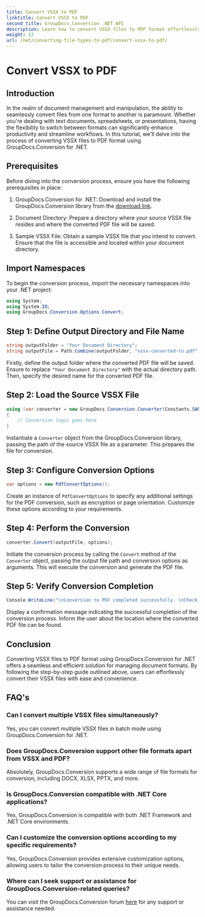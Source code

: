 ```yaml
---
title: Convert VSSX to PDF
linktitle: Convert VSSX to PDF
second_title: GroupDocs.Conversion .NET API
description: Learn how to convert VSSX files to PDF format effortlessly using GroupDocs.Conversion for .NET. Streamline your document management workflows.
weight: 12
url: /net/converting-file-types-to-pdf/convert-vssx-to-pdf/
---
```


# Convert VSSX to PDF

## Introduction
In the realm of document management and manipulation, the ability to seamlessly convert files from one format to another is paramount. Whether you're dealing with text documents, spreadsheets, or presentations, having the flexibility to switch between formats can significantly enhance productivity and streamline workflows. In this tutorial, we'll delve into the process of converting VSSX files to PDF format using GroupDocs.Conversion for .NET.
## Prerequisites
Before diving into the conversion process, ensure you have the following prerequisites in place:
1. GroupDocs.Conversion for .NET: Download and install the GroupDocs.Conversion library from the [download link](https://releases.groupdocs.com/conversion/net/).
   
2. Document Directory: Prepare a directory where your source VSSX file resides and where the converted PDF file will be saved.
3. Sample VSSX File: Obtain a sample VSSX file that you intend to convert. Ensure that the file is accessible and located within your document directory.

## Import Namespaces
To begin the conversion process, import the necessary namespaces into your .NET project:
```csharp
using System;
using System.IO;
using GroupDocs.Conversion.Options.Convert;
```

## Step 1: Define Output Directory and File Name
```csharp
string outputFolder = "Your Document Directory";
string outputFile = Path.Combine(outputFolder, "vssx-converted-to.pdf");
```
Firstly, define the output folder where the converted PDF file will be saved. Ensure to replace `"Your Document Directory"` with the actual directory path. Then, specify the desired name for the converted PDF file.
## Step 2: Load the Source VSSX File
```csharp
using (var converter = new GroupDocs.Conversion.Converter(Constants.SAMPLE_VSSX))
{
    // Conversion logic goes here
}
```
Instantiate a `Converter` object from the GroupDocs.Conversion library, passing the path of the source VSSX file as a parameter. This prepares the file for conversion.
## Step 3: Configure Conversion Options
```csharp
var options = new PdfConvertOptions();
```
Create an instance of `PdfConvertOptions` to specify any additional settings for the PDF conversion, such as encryption or page orientation. Customize these options according to your requirements.
## Step 4: Perform the Conversion
```csharp
converter.Convert(outputFile, options);
```
Initiate the conversion process by calling the `Convert` method of the `Converter` object, passing the output file path and conversion options as arguments. This will execute the conversion and generate the PDF file.
## Step 5: Verify Conversion Completion
```csharp
Console.WriteLine("\nConversion to PDF completed successfully. \nCheck output in {0}", outputFolder);
```
Display a confirmation message indicating the successful completion of the conversion process. Inform the user about the location where the converted PDF file can be found.

## Conclusion
Converting VSSX files to PDF format using GroupDocs.Conversion for .NET offers a seamless and efficient solution for managing document formats. By following the step-by-step guide outlined above, users can effortlessly convert their VSSX files with ease and convenience.
## FAQ's
### Can I convert multiple VSSX files simultaneously?
Yes, you can convert multiple VSSX files in batch mode using GroupDocs.Conversion for .NET.
### Does GroupDocs.Conversion support other file formats apart from VSSX and PDF?
Absolutely, GroupDocs.Conversion supports a wide range of file formats for conversion, including DOCX, XLSX, PPTX, and more.
### Is GroupDocs.Conversion compatible with .NET Core applications?
Yes, GroupDocs.Conversion is compatible with both .NET Framework and .NET Core environments.
### Can I customize the conversion options according to my specific requirements?
Yes, GroupDocs.Conversion provides extensive customization options, allowing users to tailor the conversion process to their unique needs.
### Where can I seek support or assistance for GroupDocs.Conversion-related queries?
You can visit the GroupDocs.Conversion forum [here](https://forum.groupdocs.com/c/conversion/11) for any support or assistance needed.
